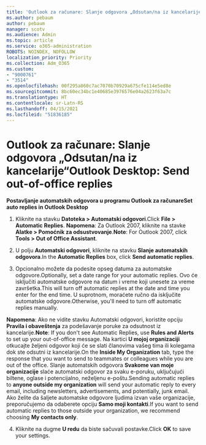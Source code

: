 ```yaml
---
title: 'Outlook za računare: Slanje odgovora „Odsutan/na iz kancelarije“'
ms.author: pebaum
author: pebaum
manager: scotv
ms.audience: Admin
ms.topic: article
ms.service: o365-administration
ROBOTS: NOINDEX, NOFOLLOW
localization_priority: Priority
ms.collection: Adm_O365
ms.custom:
- "9000761"
- "3514"
ms.openlocfilehash: 00f295a860c7ac7070b70929a675cfe114e5ed8e
ms.sourcegitcommit: 8bc60ec34bc1e40685e3976576e04a2623f63a7c
ms.translationtype: HT
ms.contentlocale: sr-Latn-RS
ms.lasthandoff: 04/15/2021
ms.locfileid: "51836185"
---
```

# <a name="outlook-desktop-send-out-of-office-replies"></a><span data-ttu-id="a1fdd-102">Outlook za računare: Slanje odgovora „Odsutan/na iz kancelarije“</span><span class="sxs-lookup"><span data-stu-id="a1fdd-102">Outlook Desktop: Send out-of-office replies</span></span>

<span data-ttu-id="a1fdd-103">**Postavljanje automatskih odgovora u programu Outlook za računare**</span><span class="sxs-lookup"><span data-stu-id="a1fdd-103">**Set auto replies in Outlook Desktop**</span></span>

1. <span data-ttu-id="a1fdd-104">Kliknite na stavku **Datoteka > Automatski odgovori**.</span><span class="sxs-lookup"><span data-stu-id="a1fdd-104">Click **File > Automatic Replies**.</span></span> <span data-ttu-id="a1fdd-105">**Napomena**: Za Outlook 2007, kliknite na stavke **Alatke > Pomoćnik za odsustvovanje**.</span><span class="sxs-lookup"><span data-stu-id="a1fdd-105">**Note**: For Outlook 2007, click **Tools > Out of Office Assistant**.</span></span>

2. <span data-ttu-id="a1fdd-106">U polju **Automatski odgovori**, kliknite na stavku **Slanje automatskih odgovora**.</span><span class="sxs-lookup"><span data-stu-id="a1fdd-106">In the **Automatic Replies** box, click **Send automatic replies**.</span></span>

3. <span data-ttu-id="a1fdd-107">Opcionalno možete da podesite opseg datuma za automatske odgovore.</span><span class="sxs-lookup"><span data-stu-id="a1fdd-107">Optionally, set a date range for your automatic replies.</span></span> <span data-ttu-id="a1fdd-108">Ovo će isključiti automatske odgovore na datum i vreme koji unesete za vreme završetka.</span><span class="sxs-lookup"><span data-stu-id="a1fdd-108">This will turn off automatic replies at the date and time you enter for the end time.</span></span> <span data-ttu-id="a1fdd-109">U suprotnom, moraćete ručno da isključite automatske odgovore.</span><span class="sxs-lookup"><span data-stu-id="a1fdd-109">Otherwise, you'll need to turn off automatic replies manually.</span></span>

<span data-ttu-id="a1fdd-110">**Napomena**: Ako ne vidite stavku Automatski odgovori, koristite opciju **Pravila i obaveštenja** za podešavanje poruke za odsutnost iz kancelarije.</span><span class="sxs-lookup"><span data-stu-id="a1fdd-110">**Note**: If you don't see Automatic Replies, use **Rules and Alerts** to set up your out-of-office message.</span></span> <span data-ttu-id="a1fdd-111">Na kartici **U mojoj organizaciji** otkucajte željeni odgovor koji će se slati članovima vašeg tima ili kolegama dok ste odsutni iz kancelarije.</span><span class="sxs-lookup"><span data-stu-id="a1fdd-111">On the **Inside My Organization** tab, type the response that you want to send to teammates or colleagues while you are out of the office.</span></span> <span data-ttu-id="a1fdd-112">Slanje automatskih odgovora **Svakome van moje organizacije** slaće automatski odgovor za svaku e-poruku, uključujući biltene, oglase i potencijalno, neželjenu e-poštu.</span><span class="sxs-lookup"><span data-stu-id="a1fdd-112">Sending automatic replies to **anyone outside my organization** will send your automatic reply to every email, including newsletters, advertisements, and potentially, junk email.</span></span> <span data-ttu-id="a1fdd-113">Ako želite da šaljete automatske odgovore ljudima izvan vaše organizacije, preporučujemo da odaberete opciju **Samo moji kontakti**.</span><span class="sxs-lookup"><span data-stu-id="a1fdd-113">If you want to send automatic replies to those outside your organization, we recommend choosing **My contacts only**.</span></span>

4. <span data-ttu-id="a1fdd-114">Kliknite na dugme **U redu** da biste sačuvali postavke.</span><span class="sxs-lookup"><span data-stu-id="a1fdd-114">Click **OK** to save your settings.</span></span>
